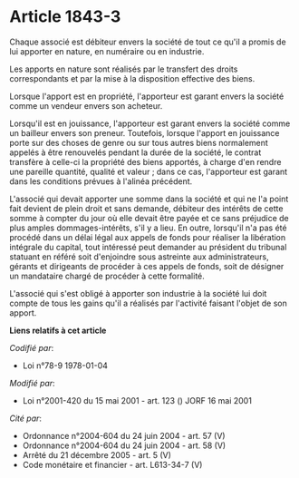 # Article 1843-3

Chaque associé est débiteur envers la société de tout ce qu'il a promis de lui apporter en nature, en numéraire ou en
industrie.

Les apports en nature sont réalisés par le transfert des droits correspondants et par la mise à la disposition effective des
biens.

Lorsque l'apport est en propriété, l'apporteur est garant envers la société comme un vendeur envers son acheteur.

Lorsqu'il est en jouissance, l'apporteur est garant envers la société comme un bailleur envers son preneur. Toutefois,
lorsque l'apport en jouissance porte sur des choses de genre ou sur tous autres biens normalement appelés à être renouvelés
pendant la durée de la société, le contrat transfère à celle-ci la propriété des biens apportés, à charge d'en rendre une
pareille quantité, qualité et valeur ; dans ce cas, l'apporteur est garant dans les conditions prévues à l'alinéa précédent.

L'associé qui devait apporter une somme dans la société et qui ne l'a point fait devient de plein droit et sans demande,
débiteur des intérêts de cette somme à compter du jour où elle devait être payée et ce sans préjudice de plus amples
dommages-intérêts, s'il y a lieu. En outre, lorsqu'il n'a pas été procédé dans un délai légal aux appels de fonds pour
réaliser la libération intégrale du capital, tout intéressé peut demander au président du tribunal statuant en référé soit
d'enjoindre sous astreinte aux administrateurs, gérants et dirigeants de procéder à ces appels de fonds, soit de désigner un
mandataire chargé de procéder à cette formalité.

L'associé qui s'est obligé à apporter son industrie à la société lui doit compte de tous les gains qu'il a réalisés par
l'activité faisant l'objet de son apport.

**Liens relatifs à cet article**

_Codifié par_:

  - Loi n°78-9 1978-01-04

_Modifié par_:

  - Loi n°2001-420 du 15 mai 2001 - art. 123 () JORF 16 mai 2001

_Cité par_:

  - Ordonnance n°2004-604 du 24 juin 2004 - art. 57 (V)
  - Ordonnance n°2004-604 du 24 juin 2004 - art. 58 (V)
  - Arrêté du 21 décembre 2005 - art. 5 (V)
  - Code monétaire et financier - art. L613-34-7 (V)
